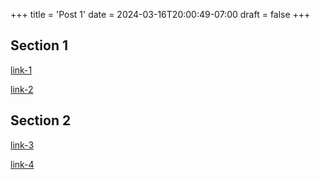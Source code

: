 +++
title = 'Post 1'
date = 2024-03-16T20:00:49-07:00
draft = false
+++

## Section 1

[link-1](https://google.com/link-1)

[link-2](https://google.com/link-2)

## Section 2

[link-3](https://google.com/link-3)

[link-4](https://google.com/link-4)
